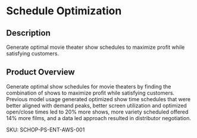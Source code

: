 #  Schedule Optimization

## Description
Generate optimal movie theater show schedules to maximize profit while satisfying customers.

## Product Overview
Generate optimal show schedules for movie theaters by finding the combination of shows to maximize profit while satisfying customers. Previous model usage generated optimized show time schedules that were better aligned with demand peaks, better screen utilization and optimized open/close times led to 20% more shows, more variety scheduled offered 14% more films, and a data led approach resulted in distributor negotiation. 

SKU: SCHOP-PS-ENT-AWS-001

